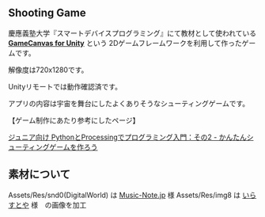 ## Shooting Game

慶應義塾大学『スマートデバイスプログラミング』にて教材として使われている [**GameCanvas for Unity**](https://github.com/sfc-sdp/GameCanvas-Unity) という
2Dゲームフレームワークを利用して作ったゲームです。

解像度は720x1280です。

Unityリモートでは動作確認済です。

アプリの内容は宇宙を舞台にしたよくありそうなシューティングゲームです。

【ゲーム制作にあたり参考にしたページ】

[ジュニア向け PythonとProcessingでプログラミング入門：その2 - かんたんシューティングゲームを作ろう](https://qiita.com/sawamur@github/items/395d67d68a024c9d2c38)

## 素材について

Assets/Res/snd0(DigitalWorld) は [Music-Note.jp](http://www.music-note.jp/bgm/sf.html) 様
Assets/Res/img8 は [いらすとや](https://www.irasutoya.com/) 様　の画像を加工
